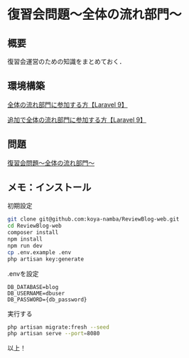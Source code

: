 # 復習会問題〜全体の流れ部門〜

## 概要
復習会運営のための知識をまとめておく．

## 環境構築
[全体の流れ部門に参加する方【Laravel 9】](https://notepm.jp/sharing/86fd9e6c-1c51-4dbf-bf83-bd5d51a676ad)  

[追加で全体の流れ部門に参加する方【Laravel 9】](https://notepm.jp/sharing/39d06aba-2a77-467d-a63f-5a7c09a486c4)

## 問題
[復習会問題〜全体の流れ部門〜](https://notepm.jp/sharing/fcaffaf4-7446-4888-a657-7a5bc32e60a4)

## メモ：インストール
初期設定
```bash
git clone git@github.com:koya-namba/ReviewBlog-web.git
cd ReviewBlog-web
composer install
npm install
npm run dev
cp .env.example .env
php artisan key:generate
```

.envを設定
```.env
DB_DATABASE=blog
DB_USERNAME=dbuser
DB_PASSWORD={db_password}
```

実行する
```bash
php artisan migrate:fresh --seed
php artisan serve --port=8080
```
以上！
